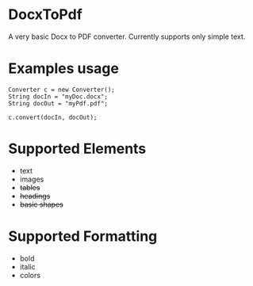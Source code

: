 # DocxToPdf
A very basic Docx to PDF converter. Currently supports only simple text.

# Examples usage

    Converter c = new Converter();
    String docIn = "myDoc.docx";
    String docOut = "myPdf.pdf";
   
    c.convert(docIn, docOut);

# Supported Elements
- text
- images
- ~~tables~~
- ~~headings~~
- ~~basic shapes~~

# Supported Formatting
- bold
- italic
- colors
